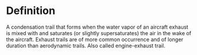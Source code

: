 # Definition

A condensation trail that forms when the water vapor of an aircraft
exhaust is mixed with and saturates (or slightly supersaturates) the air
in the wake of the aircraft. Exhaust trails are of more common
occurrence and of longer duration than aerodynamic trails. Also called
engine-exhaust trail.
